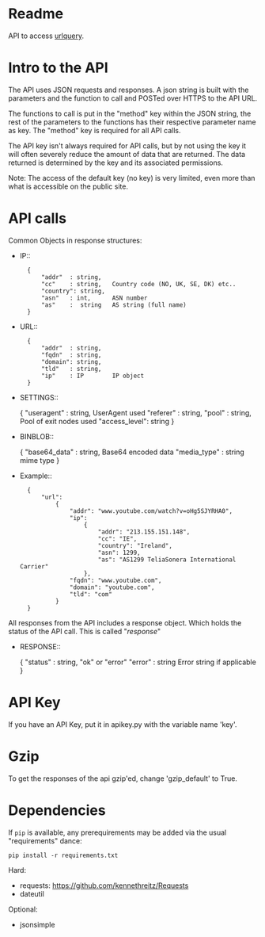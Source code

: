 Readme
======

API to access [urlquery](http://urlquery.net/index.php).


Intro to the API
================

The API uses JSON requests and responses. A json string is built with the
parameters and the function to call and POSTed over HTTPS to the API URL.

The functions to call is put in the "method" key within the JSON string, the
rest of the parameters to the functions has their respective parameter name as
key. The "method" key is required for all API calls.

The API key isn't always required for API calls, but by not using the key it
will often severely reduce the amount of data that are returned. The data
returned is determined by the key and its associated permissions.


Note: The access of the default key (no key) is very limited, even more than
what is accessible on the public site.

API calls
=========

Common Objects in response structures:

* IP::

        {
            "addr"  : string,
            "cc"    : string,   Country code (NO, UK, SE, DK) etc..
            "country": string,
            "asn"   : int,      ASN number
            "as"    :  string   AS string (full name)
        }

* URL::

        {
            "addr"  : string,
            "fqdn"  : string,
            "domain": string,
            "tld"   : string,
            "ip"    : IP        IP object
        }

* SETTINGS::

    {
        "useragent" : string, UserAgent used
        "referer"   : string,
        "pool"      : string, Pool of exit nodes used
        "access_level": string
    }

* BINBLOB::

    {
        "base64_data"   : string, Base64 encoded data
        "media_type"    : string  mime type
    }


* Example::

        {
            "url":
                {
                    "addr": "www.youtube.com/watch?v=oHg5SJYRHA0",
                    "ip":
                        {
                            "addr": "213.155.151.148",
                            "cc": "IE",
                            "country": "Ireland",
                            "asn": 1299,
                            "as": "AS1299 TeliaSonera International Carrier"
                        },
                    "fqdn": "www.youtube.com",
                    "domain": "youtube.com",
                    "tld": "com"
                }
        }

All responses from the API includes a response object. Which holds the status
of the API call. This is called "_response_"

* RESPONSE::

    {
        "status"    : string,   "ok" or "error"
        "error"     : string    Error string if applicable
    }

API Key
=======

If you have an API Key, put it in apikey.py with the variable name 'key'.

Gzip
====

To get the responses of the api gzip'ed, change 'gzip_default' to True.

Dependencies
============

If `pip` is available, any prerequirements may be added via the usual "requirements" dance:

`pip install -r requirements.txt`

Hard:

* requests: https://github.com/kennethreitz/Requests
* dateutil

Optional:

* jsonsimple
